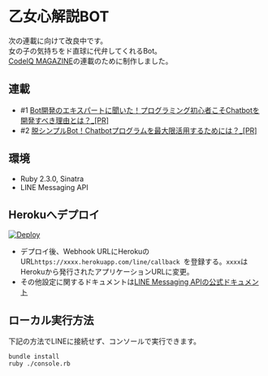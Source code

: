 乙女心解説BOT
====

次の連載に向けて改良中です。  
女の子の気持ちをド直球に代弁してくれるBot。  
[CodeIQ MAGAZINE](https://codeiq.jp/magazine/2017/07/52989/)の連載のために制作しました。

## 連載
- #1 [Bot開発のエキスパートに聞いた！プログラミング初心者こそChatbotを開発すべき理由とは？_[PR]](https://codeiq.jp/magazine/2017/07/52989/)
- #2 [脱シンプルBot！Chatbotプログラムを最大限活用するためには？_[PR]](https://codeiq.jp/magazine/2017/09/53494/)

## 環境
- Ruby 2.3.0, Sinatra
- LINE Messaging API

## Herokuへデプロイ
[![Deploy](https://www.herokucdn.com/deploy/button.svg)](https://heroku.com/deploy)
- デプロイ後、Webhook URLにHerokuのURL`https://xxxx.herokuapp.com/line/callback
`を登録する。`xxxx`はHerokuから発行されたアプリケーションURLに変更。
- その他設定に関するドキュメントは[LINE Messaging APIの公式ドキュメント](https://developers.line.me/ja/docs/messaging-api/getting-started/)

## ローカル実行方法
下記の方法でLINEに接続せず、コンソールで実行できます。

```
bundle install
ruby ./console.rb
```